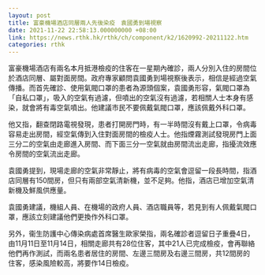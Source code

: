 ```yaml
---
layout: post
title: 富豪機場酒店同層兩人先後染疫　袁國勇到場視察
date: 2021-11-22 22:58:13.000000000 +08:00
link: https://news.rthk.hk/rthk/ch/component/k2/1620992-20211122.htm
categories: rthk
---
```


富豪機場酒店有兩名本月抵港檢疫的住客在一星期內確診，兩人分別入住的房間位於酒店同層、屬對面房間。政府專家顧問袁國勇到場視察後表示，相信是經過空氣傳播。而首先確診、使用氣閥口罩的患者為源頭個案，袁國勇形容，氣閥口罩為「自私口罩」，吸入的空氣有過濾，但噴出的空氣沒有過濾，若相關人士本身有感染，就會將有毒空氣噴出。他建議市民不要佩戴氣閥口罩，應該佩戴外科口罩。

他又指，翻查閉路電視發現，患者打開房門時，有一半時間沒有戴上口罩，令病毒容易走出房間，經空氣傳到入住對面房間的檢疫人士。他指煙霧測試發現房門上面三分二的空氣由走廊進入房間、而下面三分一空氣就由房間流出走廊，指擾流效應令房間的空氣流出走廊。

袁國勇提到，現場走廊的空氣非常靜止，將有病毒的空氣會逗留一段長時間，指酒店同層有150間房，但只有兩部空氣清新機，並不足夠。他指，酒店已增加空氣清新機及鮮風供應量。

袁國勇建議，機組人員、在機場的政府人員、酒店職員等，若見到有人佩戴氣閥口罩，應該立刻建議他們更換作外科口罩。

另外，衞生防護中心傳染病處首席醫生歐家榮指，兩名確診者逗留日子重疊4日，由11月11日至11月14日，相關走廊共有28位住客，其中21人已完成檢疫，會再聯絡他們再作測試，而兩名患者居住的房間、左邊三間房及右邊三間房，共12間房的住客，感染風險較高，將要作14日檢疫。
